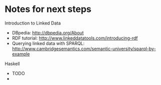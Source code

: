 Notes for next steps
=============================================

Introduction to Linked Data

* DBpedia: http://dbpedia.org/About
* RDF tutorial: http://www.linkeddatatools.com/introducing-rdf
* Querying linked data with SPARQL: http://www.cambridgesemantics.com/semantic-university/sparql-by-example 



Haskell

* TODO
* 
